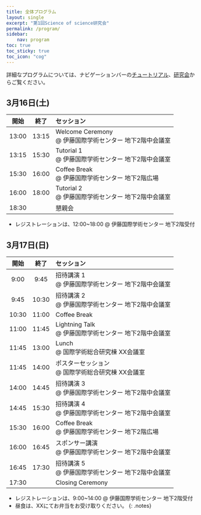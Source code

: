 ```yaml
---
title: 全体プログラム
layout: single
excerpt: "第1回Science of science研究会"
permalink: /program/
sidebar:
    nav: program
toc: true
toc_sticky: true
toc_icon: "cog"
---
```


<style>
.notes { font-size: .9em; }
</style>

<!-- Please refer to our [blog posts](/blog/) for more details. -->
詳細なプログラムについては、ナビゲーションバーの[チュートリアル](/program/tutorials)、[研究会](/program/conference)からご覧ください。

## 3月16日(土)

| 開始 |  終了  | セッション             |
|:-----:|:-----:|:--------------------|
| 13:00 | 13:15 | Welcome Ceremony <br> @ 伊藤国際学術センター 地下2階中会議室|
| 13:15 | 15:30 | Tutorial 1 <br> @ 伊藤国際学術センター 地下2階中会議室 |
| 15:30 | 16:00 | Coffee Break <br> @ 伊藤国際学術センター 地下2階広場|
| 16:00 | 18:00 | Tutorial 2 <br> @ 伊藤国際学術センター 地下2階中会議室 |
| 18:30 |       | 懇親会 |

* レジストレーションは、12:00~18:00 @ 伊藤国際学術センター 地下2階受付

## 3月17日(日)

| 開始 |  終了  | セッション             |
|:-----:|:-----:|:--------------------|
| 9:00  | 9:45 | 招待講演 1 <br> @ 伊藤国際学術センター 地下2階中会議室|
| 9:45  | 10:30 | 招待講演 2 <br> @ 伊藤国際学術センター 地下2階中会議室|
| 10:30  | 11:00 | Coffee Break |
| 11:00  | 11:45 | Lightning Talk <br> @ 伊藤国際学術センター 地下2階中会議室|
| 11:45  | 13:00 | Lunch <br> @ 国際学術総合研究棟 XX会議室|
| 11:45  | 14:00 | ポスターセッション <br> @ 国際学術総合研究棟 XX会議室|
| 14:00 | 14:45 | 招待講演 3 <br> @ 伊藤国際学術センター 地下2階中会議室|
| 14:45 | 15:30 | 招待講演 4 <br> @ 伊藤国際学術センター 地下2階中会議室|
| 15:30 | 16:00 | Coffee Break <br> @ 伊藤国際学術センター 地下2階広場|
| 16:00 | 16:45 | スポンサー講演 <br> @ 伊藤国際学術センター 地下2階中会議室 |
| 16:45 | 17:30 | 招待講演 5 <br> @ 伊藤国際学術センター 地下2階中会議室 |
| 17:30 |       | Closing Ceremony |

* レジストレーションは、9:00~14:00 @ 伊藤国際学術センター 地下2階受付
* 昼食は、XXにてお弁当をお受け取りください。
{: .notes}
